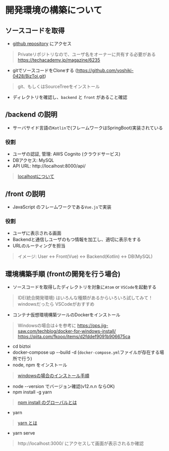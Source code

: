 # 開発環境の構築について

## ソースコードを取得

- [github repository](https://github.com/yoshiki-0428/BizToihttps://github.com/yoshiki-0428/BizToi) にアクセス

> Privateリポジトリなので、ユーザ名をオーナーに共有する必要がある
> https://techacademy.jp/magazine/6235

- gitでソースコードをCloneする (https://github.com/yoshiki-0428/BizToi.git)

> git、もしくはSourceTreeをインストール

- ディレクトリを確認し、`backend` と `front` があること確認

## /backend の説明

- サーバサイド言語の`Kotlin`で(フレームワークはSpringBoot)実装されている

### 役割

- ユーザの認証, 管理: AWS Cognito (クラウドサービス)
- DBアクセス: MySQL
- API URL: http://localhost:8000/api/

> [localhostについて](https://qiita.com/yusaku_/items/bc7dc4cd654247d2a0aa)

## /front の説明

- JavaScript のフレームワークである`Vue.js`で実装

### 役割

- ユーザに表示される画面
- Backendと通信しユーザのもつ情報を加工し、適切に表示をする
- URLのルーティングを担当
> イメージ: User <-> Front(Vue) <-> Backend(Kotlin) <-> DB(MySQL)

## 環境構築手順 (frontの開発を行う場合)

- ソースコードを取得したディレクトリを対象に`Atom` or `VSCode`を起動する 
> IDE(統合開発環境) はいろんな種類があるからいろいろ試してみて！windowsだったら VSCodeがおすすめ

- コンテナ仮想環境構築ツールのDockerをインストール
> Windowsの場合は↓を参考に
> https://ops.jig-saw.com/techblog/docker-for-windows-install/
> https://qiita.com/fkooo/items/d2fddef9091b906675ca

- cd biztoi
- docker-compose up --build -d (`docker-compose.yml`ファイルが存在する場所で行う)
- node, npm をインストール
> [windowsの場合のインストール手順](https://qiita.com/taiponrock/items/9001ae194571feb63a5e)

- node --version でバージョン確認(v12.n.n ならOK)
- npm install -g yarn 
> [npm install のグローバルとは](https://qiita.com/kijitoraneko/items/175ef29d45d155b3f405)

- yarn
> [yarn とは](https://qiita.com/jigengineer/items/c75ca9b8f0e9ce462e99)

- yarn serve
> http://localhost:3000/ にアクセスして画面が表示されるか確認

